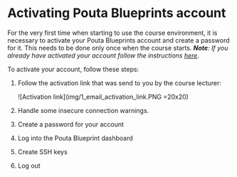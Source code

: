 # Activating Pouta Blueprints account

For the very first time when starting to use the course environment, it is necessary to activate your Pouta Blueprints account and create a password for it. 
This needs to be done only once when the course starts. ***Note**: If you already have activated your account follow the instructions [here](log-in-to-pb-and-access.md).*

To activate your account, follow these steps:

 1. Follow the activation link that was send to you by the course lecturer: 
 
    ![Activation link](img/1_email_activation_link.PNG =20x20)
 
 2. Handle some insecure connection warnings.
  
 3. Create a password for your account
 
 4. Log into the Pouta Blueprint dashboard
 
 5. Create SSH keys 
 
 6. Log out
 



